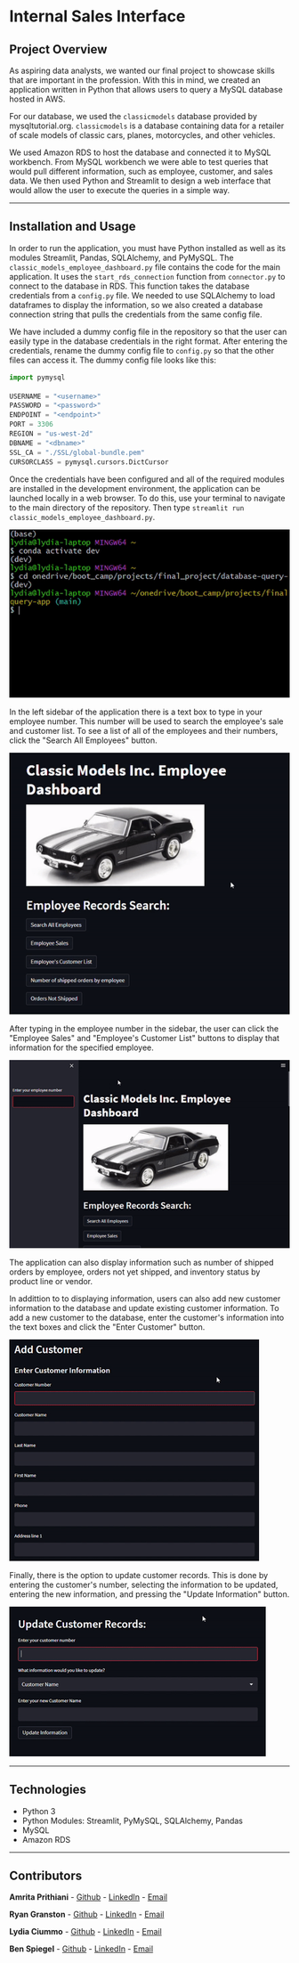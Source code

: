 # Internal Sales Interface

## Project Overview
As aspiring data analysts, we wanted our final project to showcase skills that are important in the profession. With this in mind, we created an application written in Python that allows users to query a MySQL database hosted in AWS.

For our database, we used the `classicmodels` database provided by mysqltutorial.org. `classicmodels` is a database containing data for a retailer of scale models of classic cars, planes, motorcycles, and other vehicles. 

We used Amazon RDS to host the database and connected it to MySQL workbench. From MySQL workbench we were able to test queries that would pull different information, such as employee, customer, and sales data. We then used Python and Streamlit to design a web interface that would allow the user to execute the queries in a simple way.

---

## Installation and Usage

In order to run the application, you must have Python installed as well as its modules Streamlit, Pandas, SQLAlchemy, and PyMySQL. The `classic_models_employee_dashboard.py` file contains the code for the main application. It uses the `start_rds_connection` function from `connector.py` to connect to the database in RDS. This function takes the database credentials from a `config.py` file. We needed to use SQLAlchemy to load dataframes to display the information, so we also created a database connection string that pulls the credentials from the same config file. 

We have included a dummy config file in the repository so that the user can easily type in the database credentials in the right format. After entering the credentials, rename the dummy config file to `config.py` so that the other files can access it. The dummy config file looks like this:

```python
import pymysql

USERNAME = "<username>"
PASSWORD = "<password>"
ENDPOINT = "<endpoint>"
PORT = 3306
REGION = "us-west-2d"
DBNAME = "<dbname>"
SSL_CA = "./SSL/global-bundle.pem"
CURSORCLASS = pymysql.cursors.DictCursor
```

Once the credentials have been configured and all of the required modules are installed in the development environment, the application can be launched locally in a web browser. To do this, use your terminal to navigate to the main directory of the repository. Then type `streamlit run classic_models_employee_dashboard.py`.

![a gif showing the app being launched from the terminal](./images/launch_from_terminal.gif)

In the left sidebar of the application there is a text box to type in your employee number. This number will be used to search the employee's sale and customer list. To see a list of all of the employees and their numbers, click the "Search All Employees" button.

![a gif showing the search all employees button](./images/search_all_employees.gif)

After typing in the employee number in the sidebar, the user can click the "Employee Sales" and "Employee's Customer List" buttons to display that information for the specified employee.

![a gif showing the employee information lookup process](./images/info_by_employee.gif)

The application can also display information such as number of shipped orders by employee, orders not yet shipped, and inventory status by product line or vendor.

In addittion to to displaying information, users can also add new customer information to the database and update existing customer information. To add a new customer to the database, enter the customer's information into the text boxes and click the "Enter Customer" button.

![a gif showing the process of entering a customer](./images/enter_customer.gif)

Finally, there is the option to update customer records. This is done by entering the customer's number, selecting the information to be updated, entering the new information, and pressing the "Update Information" button.

![an image showing the process of updating customer information](./images/update_information.gif)

---

## Technologies

* Python 3
* Python Modules: Streamlit, PyMySQL, SQLAlchemy, Pandas
* MySQL
* Amazon RDS

---

## Contributors

**Amrita Prithiani** - [Github](https://github.com/amritaprithiani) - [LinkedIn](https://www.linkedin.com/in/amrita-prithiani-2abb6517/) - [Email](mailto:amritaprithiani@gmail.com)

**Ryan Granston** - [Github](https://github.com/RGranston) - [LinkedIn](https://www.linkedin.com/in/ryan-granston-58ab1251/) - [Email](mailto:ryan.granston@gmail.com)

**Lydia Ciummo** - [Github](https://github.com/lydiaciummo) - [LinkedIn](https://www.linkedin.com/in/lydia-ciummo/) - [Email](mailto:lydiaciummo@hotmail.com)

**Ben Spiegel** - [Github](https://github.com/brspiegel) - [LinkedIn](https://www.linkedin.com/in/benrspiegel/) - [Email](mailto:brspiegel@gmail.com)